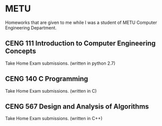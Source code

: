# METU
Homeworks that are given to me while I was a student of METU Computer Engineering Department.
## CENG 111 Introduction to Computer Engineering Concepts
Take Home Exam submissions. (written in python 2.7)
## CENG 140 C Programming
Take Home Exam submissions. (written in C)
## CENG 567 Design and Analysis of Algorithms
Take Home Exam submissions. (written in C++)
